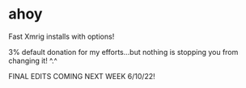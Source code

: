 # ahoy


Fast Xmrig installs with options!

3% default donation for my efforts...but nothing is stopping you from changing it! ^.^


FINAL EDITS COMING NEXT WEEK 6/10/22!

